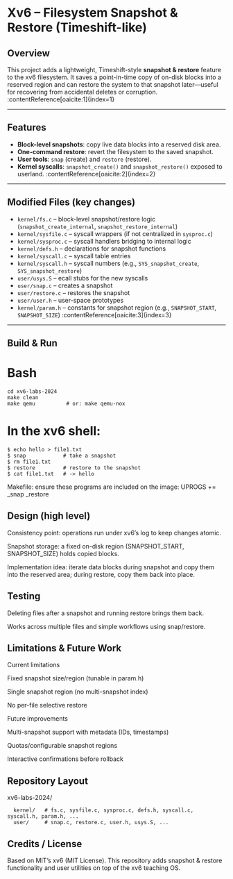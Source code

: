 # Xv6 – Filesystem Snapshot & Restore (Timeshift-like)

## Overview
This project adds a lightweight, Timeshift-style **snapshot & restore** feature to the xv6 filesystem. It saves a point-in-time copy of on-disk blocks into a reserved region and can restore the system to that snapshot later—useful for recovering from accidental deletes or corruption. :contentReference[oaicite:1]{index=1}

---

## Features
- **Block-level snapshots**: copy live data blocks into a reserved disk area.
- **One-command restore**: revert the filesystem to the saved snapshot.
- **User tools**: `snap` (create) and `restore` (restore).
- **Kernel syscalls**: `snapshot_create()` and `snapshot_restore()` exposed to userland. :contentReference[oaicite:2]{index=2}

---

## Modified Files (key changes)
- `kernel/fs.c` – block-level snapshot/restore logic (`snapshot_create_internal`, `snapshot_restore_internal`)
- `kernel/sysfile.c` – syscall wrappers (if not centralized in `sysproc.c`)
- `kernel/sysproc.c` – syscall handlers bridging to internal logic
- `kernel/defs.h` – declarations for snapshot functions
- `kernel/syscall.c` – syscall table entries
- `kernel/syscall.h` – syscall numbers (e.g., `SYS_snapshot_create`, `SYS_snapshot_restore`)
- `user/usys.S` – ecall stubs for the new syscalls
- `user/snap.c` – creates a snapshot
- `user/restore.c` – restores the snapshot
- `user/user.h` – user-space prototypes
- `kernel/param.h` – constants for snapshot region (e.g., `SNAPSHOT_START`, `SNAPSHOT_SIZE`) :contentReference[oaicite:3]{index=3}

---

##  Build & Run

# Bash
```
cd xv6-labs-2024
make clean
make qemu          # or: make qemu-nox
```


# In the xv6 shell:
```
$ echo hello > file1.txt
$ snap            # take a snapshot
$ rm file1.txt
$ restore         # restore to the snapshot
$ cat file1.txt   # -> hello
```

Makefile: ensure these programs are included on the image:
UPROGS += _snap _restore

## Design (high level)
Consistency point: operations run under xv6’s log to keep changes atomic.

Snapshot storage: a fixed on-disk region (SNAPSHOT_START, SNAPSHOT_SIZE) holds copied blocks.

Implementation idea: iterate data blocks during snapshot and copy them into the reserved area; during restore, copy them back into place.

## Testing
Deleting files after a snapshot and running restore brings them back.

Works across multiple files and simple workflows using snap/restore.

## Limitations &  Future Work
Current limitations

Fixed snapshot size/region (tunable in param.h)

Single snapshot region (no multi-snapshot index)

No per-file selective restore

Future improvements

Multi-snapshot support with metadata (IDs, timestamps)

Quotas/configurable snapshot regions

Interactive confirmations before rollback

## Repository Layout
xv6-labs-2024/
```
  kernel/   # fs.c, sysfile.c, sysproc.c, defs.h, syscall.c, syscall.h, param.h, ...
  user/     # snap.c, restore.c, user.h, usys.S, ...
```
## Credits / License
Based on MIT’s xv6 (MIT License). This repository adds snapshot & restore functionality and user utilities on top of the xv6 teaching OS.


